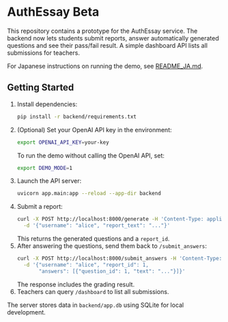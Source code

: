 # AuthEssay Beta

This repository contains a prototype for the AuthEssay service.  The backend now
lets students submit reports, answer automatically generated questions and see
their pass/fail result.  A simple dashboard API lists all submissions for
teachers.

For Japanese instructions on running the demo, see [README_JA.md](README_JA.md).


## Getting Started

1. Install dependencies:
   ```bash
   pip install -r backend/requirements.txt
   ```
2. (Optional) Set your OpenAI API key in the environment:
   ```bash
   export OPENAI_API_KEY=your-key
   ```
   To run the demo without calling the OpenAI API, set:
   ```bash
   export DEMO_MODE=1
   ```
3. Launch the API server:
   ```bash
   uvicorn app.main:app --reload --app-dir backend
   ```
4. Submit a report:
   ```bash
   curl -X POST http://localhost:8000/generate -H 'Content-Type: application/json' \
     -d '{"username": "alice", "report_text": "..."}'
   ```
   This returns the generated questions and a `report_id`.
5. After answering the questions, send them back to `/submit_answers`:
   ```bash
   curl -X POST http://localhost:8000/submit_answers -H 'Content-Type: application/json' \
     -d '{"username": "alice", "report_id": 1,
          "answers": [{"question_id": 1, "text": "..."}]}'
   ```
   The response includes the grading result.
6. Teachers can query `/dashboard` to list all submissions.


The server stores data in `backend/app.db` using SQLite for local development.
